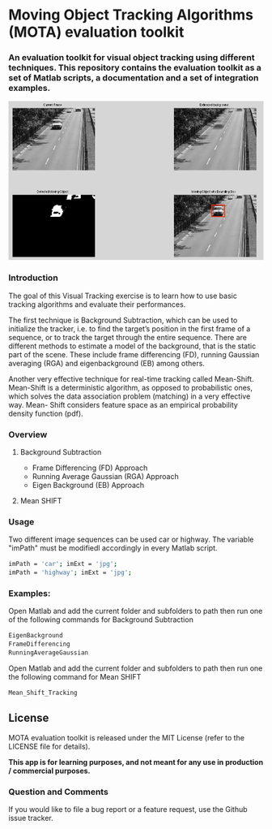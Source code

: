 # Moving Object Tracking Algorithms (MOTA) evaluation toolkit
### An  evaluation toolkit for visual object tracking using different techniques. This repository contains the evaluation toolkit as a set of Matlab scripts, a documentation and a set of integration examples.
![alt tag](https://raw.githubusercontent.com/GKalliatakis/MOTA-toolkit/master/mota_overview.png)


### Introduction
The goal of this Visual Tracking exercise is to learn how to use basic tracking algorithms and evaluate their performances. 

The first technique is Background Subtraction, which can be used to initialize the tracker, i.e. to find the target’s position in the first frame of a sequence, or to track the target through the entire sequence.
There are different methods to estimate a model of the background, that is the static part of the scene. These include frame differencing (FD), running Gaussian averaging (RGA) and eigenbackground (EB) among others.

Another very effective technique for real-time tracking called Mean-Shift. Mean-Shift is a deterministic algorithm, as opposed to probabilistic ones, which solves the data association problem (matching) in a very effective way. Mean- Shift considers feature space as an empirical probability density function (pdf). 

### Overview
1. Background Subtraction
    - Frame Differencing (FD) Approach
    - Running Average Gaussian (RGA) Approach
    - Eigen Background (EB) Approach
    

2. Mean SHIFT


### Usage
Two different image sequences can be used car or highway. 
The variable "imPath" must be modifiedl accordingly in every Matlab script.
```sh
imPath = 'car'; imExt = 'jpg';
imPath = 'highway'; imExt = 'jpg';
```

### Examples: 

Open Matlab and add the current folder and subfolders to path then run one of the following commands for  Background Subtraction
```sh
EigenBackground
FrameDifferencing
RunningAverageGaussian
```

Open Matlab and add the current folder and subfolders to path then run one the following command for Mean SHIFT
```sh
Mean_Shift_Tracking
```

License
----
MOTA evaluation toolkit is released under the MIT License (refer to the LICENSE file for details).

**This app is for learning purposes, and not meant for any use in production / commercial purposes.**

### Question and Comments
If you would like to file a bug report or a feature request, use the Github issue tracker.

[//]: # (These are reference links used in the body of this note and get stripped out when the markdown processor does its job. There is no need to format nicely because it shouldn't be seen. Thanks SO - http://stackoverflow.com/questions/4823468/store-comments-in-markdown-syntax)


   [dill]: <https://github.com/joemccann/dillinger>
   [git-repo-url]: <https://github.com/joemccann/dillinger.git>
   [john gruber]: <http://daringfireball.net>
   [@thomasfuchs]: <http://twitter.com/thomasfuchs>
   [df1]: <http://daringfireball.net/projects/markdown/>
   [markdown-it]: <https://github.com/markdown-it/markdown-it>
   [Ace Editor]: <http://ace.ajax.org>
   [node.js]: <http://nodejs.org>
   [Twitter Bootstrap]: <http://twitter.github.com/bootstrap/>
   [keymaster.js]: <https://github.com/madrobby/keymaster>
   [jQuery]: <http://jquery.com>
   [@tjholowaychuk]: <http://twitter.com/tjholowaychuk>
   [express]: <http://expressjs.com>
   [AngularJS]: <http://angularjs.org>
   [Gulp]: <http://gulpjs.com>

   [PlDb]: <https://github.com/joemccann/dillinger/tree/master/plugins/dropbox/README.md>
   [PlGh]:  <https://github.com/joemccann/dillinger/tree/master/plugins/github/README.md>
   [PlGd]: <https://github.com/joemccann/dillinger/tree/master/plugins/googledrive/README.md>
   [PlOd]: <https://github.com/joemccann/dillinger/tree/master/plugins/onedrive/README.md>
